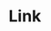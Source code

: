 <EuiPageHeader>
  <EuiPageHeaderSection>
    <EuiTitle @size="l">
      <h1>
        Link
      </h1>
    </EuiTitle>
  </EuiPageHeaderSection>
</EuiPageHeader>